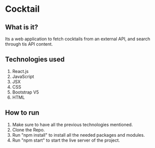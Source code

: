 # Cocktail

## What is it?

Its a web application to fetch cocktails from an external API, and search through tis API content.

## Technologies used

1. React.js
2. JavaScript
3. JSX
4. CSS
5. Bootstrap V5
6. HTML

## How to run

1. Make sure to have all the previous technologies mentioned.
2. Clone the Repo.
3. Run "npm install" to install all the needed packages and modules.
4. Run "npm start" to start the live server of the project.
